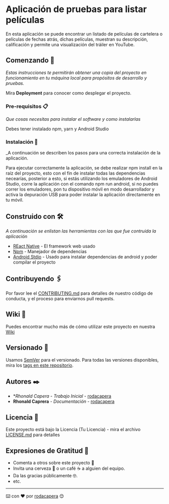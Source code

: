 # Aplicación de pruebas para listar películas

En esta aplicación se puede encontrar un listado de películas de cartelera o películas de fechas atrás, dichas películas,
muestran su descripción, calificación y permite una visualización del tráiler en YouTube.

## Comenzando 🚀

_Estas instrucciones te permitirán obtener una copia del proyecto en funcionamiento en tu máquina local para propósitos de desarrollo y pruebas._

Mira **Deployment** para conocer como desplegar el proyecto.


### Pre-requisitos 📋

_Que cosas necesitas para instalar el software y como instalarlas_

Debes tener instalado npm, yarn y Android Studio

### Instalación 🔧

_A continuación se describen los pasos para una correcta instalación de la aplicación.

Para ejecutar correctamente la aplicación, se debe realizar npm install en la raíz del proyecto, esto con el fin de instalar
todas las dependencias necearías, posterior a esto, si estás utilizando los emuladores de Android Studio, corre la aplicación
con el comando npm run android, si no puedes correr los emuladores, pon tu dispositivo móvil en modo desarrollador y activa
la depuración USB para poder instalar la aplicación directamente en tu móvil.

## Construido con 🛠️

_A continuación se enlistan las herramientas con las que fue contruida la aplicación_

* [REact Native](https://reactnative.dev/docs/0.63/getting-started) - El framework web usado
* [Npm](https://www.npmjs.com/) - Manejador de dependencias
* [Android Stdio](https://developer.android.com/?hl=es-419) - Usado para instalar dependencias de android y poder compilar el proyecto 

## Contribuyendo 🖇️

Por favor lee el [CONTRIBUTING.md](https://gist.github.com/villanuevand/xxxxxx) para detalles de nuestro código de conducta, y el proceso para enviarnos pull requests.

## Wiki 📖

Puedes encontrar mucho más de cómo utilizar este proyecto en nuestra [Wiki](https://github.com/tu/proyecto/wiki)

## Versionado 📌

Usamos [SemVer](http://semver.org/) para el versionado. Para todas las versiones disponibles, mira los [tags en este repositorio](https://github.com/tu/proyecto/tags).

## Autores ✒️

* **Rhonald Capera* - *Trabajo Inicial* - [rodacapera](https://github.com/rodacapera)
* **Rhonald Caprera** - *Documentación* - [rodacapera](#rodacapera)

## Licencia 📄

Este proyecto está bajo la Licencia (Tu Licencia) - mira el archivo [LICENSE.md](LICENSE.md) para detalles

## Expresiones de Gratitud 🎁

* Comenta a otros sobre este proyecto 📢
* Invita una cerveza 🍺 o un café ☕ a alguien del equipo. 
* Da las gracias públicamente 🤓.
* etc.



---
⌨️ con ❤️ por [rodacapera](https://github.com/rodacapera) 😊
